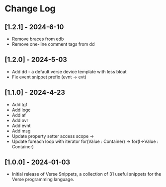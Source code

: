 # Change Log

## [1.2.1] - 2024-6-10
- Remove braces from edb
- Remove one-line comment tags from dd

## [1.2.0] - 2024-5-03

- Add dd - a default verse device template with less bloat
- Fix event snippet prefix (evnt -> evt)

## [1.1.0] - 2024-4-23

- Add tgf
- Add logc
- Add af
- Add ovr
- Add evnt
- Add msg
- Update property setter access scope <private> -> <public>
- Update foreach loop with iterator for(Value : Container) -> for(I->Value : Container)

## [1.0.0] - 2024-01-03

- Initial release of Verse Snippets, a collection of 31 useful snippets for the Verse programming language.